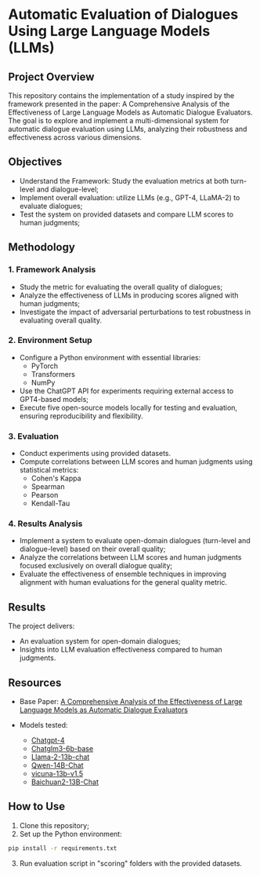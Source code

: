 # Automatic Evaluation of Dialogues Using Large Language Models (LLMs)

## Project Overview

This repository contains the implementation of a study inspired by the framework presented in the paper: A Comprehensive Analysis of the Effectiveness of Large Language Models as Automatic Dialogue Evaluators. The goal is to explore and implement a multi-dimensional system for automatic dialogue evaluation using LLMs, analyzing their robustness and effectiveness across various dimensions.

## Objectives

- Understand the Framework: Study the evaluation metrics at both turn-level and dialogue-level;
- Implement overall evaluation: utilize LLMs (e.g., GPT-4, LLaMA-2) to evaluate dialogues;
- Test the system on provided datasets and compare LLM scores to human judgments;

## Methodology

### 1. Framework Analysis
- Study the metric for evaluating the overall quality of dialogues;
- Analyze the effectiveness of LLMs in producing scores aligned with human judgments;
- Investigate the impact of adversarial perturbations to test robustness in evaluating overall quality.

### 2. Environment Setup
- Configure a Python environment with essential libraries:
  - PyTorch
  - Transformers
  - NumPy
- Use the ChatGPT API for experiments requiring external access to GPT4-based models;
- Execute five open-source models locally for testing and evaluation, ensuring reproducibility and flexibility.

### 3. Evaluation
- Conduct experiments using provided datasets.
- Compute correlations between LLM scores and human judgments using statistical metrics:
  - Cohen's Kappa
  - Spearman
  - Pearson
  - Kendall-Tau

### 4. Results Analysis
- Implement a system to evaluate open-domain dialogues (turn-level and dialogue-level) based on their overall quality;
- Analyze the correlations between LLM scores and human judgments focused exclusively on overall dialogue quality;
- Evaluate the effectiveness of ensemble techniques in improving alignment with human evaluations for the general quality metric.

## Results

The project delivers:

- An evaluation system for open-domain dialogues;
- Insights into LLM evaluation effectiveness compared to human judgments.

## Resources

- Base Paper: [A Comprehensive Analysis of the Effectiveness of Large Language Models as Automatic Dialogue Evaluators](https://ojs.aaai.org/index.php/AAAI/article/view/29923/31613)
  
- Models tested:
  - [Chatgpt-4](https://platform.openai.com/docs/api-reference/introduction)
  - [Chatglm3-6b-base](https://huggingface.co/THUDM/chatglm3-6b-base)
  - [Llama-2-13b-chat](https://huggingface.co/meta-llama/Llama-2-13b-chat-hf)
  - [Qwen-14B-Chat](https://huggingface.co/Qwen/Qwen-14B-Chat)
  - [vicuna-13b-v1.5](https://huggingface.co/lmsys/vicuna-13b-v1.5)
  - [Baichuan2-13B-Chat](https://huggingface.co/baichuan-inc/Baichuan2-13B-Chat)


## How to Use

1. Clone this repository;
2. Set up the Python environment:
```bash
pip install -r requirements.txt
```
3. Run evaluation script in "scoring" folders with the provided datasets.
